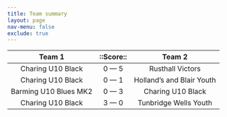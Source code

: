 ```yaml
---
title: Team summary
layout: page
nav-menu: false
exclude: true
---
```




|        Team 1         |  ::Score::  |           Team 2            |
|:---------------------:|:-----------:|:---------------------------:|
|   Charing U10 Black   | 0 &mdash; 5 |      Rusthall Victors       |
|   Charing U10 Black   | 0 &mdash; 1 | Holland’s and Blair Youth |
| Barming U10 Blues MK2 | 0 &mdash; 3 |      Charing U10 Black      |
|   Charing U10 Black   | 3 &mdash; 0 |    Tunbridge Wells Youth    |

 <br /><br /><br />